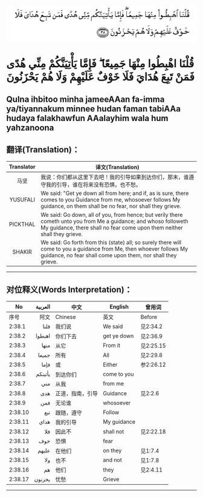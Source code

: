 ![002:038](images/002_038.gif)

#  قُلْنَا اهْبِطُوا مِنْهَا جَمِيعًا ۖ فَإِمَّا يَأْتِيَنَّكُمْ مِنِّي هُدًى فَمَنْ تَبِعَ هُدَايَ فَلَا خَوْفٌ عَلَيْهِمْ وَلَا هُمْ يَحْزَنُونَ 

## Qulna ihbitoo minha jameeAAan fa-imma ya/tiyannakum minnee hudan faman tabiAAa hudaya falakhawfun AAalayhim wala hum yahzanoona

## 翻译(Translation)：

| Translator | 译文(Translation)                                            |
|:----------:| ------------------------------------------------------------ |
| 马坚       | 我说：你们都从这里下去吧！我的引导如果到达你们，那末，谁遵守我的引导，谁在将来没有恐惧，也不愁。 |
| YUSUFALI   | We said: "Get ye down all from here; and if, as is sure, there comes to you Guidance from me, whosoever follows My guidance, on them shall be no fear, nor shall they grieve. |
| PICKTHAL   | We said: Go down, all of you, from hence; but verily there cometh unto you from Me a guidance; and whoso followeth My guidance, there shall no fear come upon them neither shall they grieve. |
| SHAKIR     | We said: Go forth from this (state) all; so surely there will come to you a guidance from Me, then whoever follows My guidance, no fear shall come upon them, nor shall they grieve. |

---

## 对位释义(Words Interpretation)：

| No      | العربية | 中文             | English     | 曾用词    |
| ------- | -------:| ---------------- | ----------- | --------- |
| 序号    | 阿文    | Chinese          | 英文        | Before    |
| 2:38.1  | قلنا    | 我们说           | We said     | 见2:34.2  |
| 2:38.2  | اهبطوا  | 你们下去         | get ye down | 见2:36.9  |
| 2:38.3  | منها    | 从它             | From it     | 见2:25.15 |
| 2:38.4  | جميعا   | 所有             | All         | 见2:29.8  |
| 2:38.5  | فإما    | 或               | Either      | 参2:26.12 |
| 2:38.6  | يأتينكم | 到达你们         | come to you |           |
| 2:38.7  | مني     | 从我             | from me     |           |
| 2:38.8  | هدى     | 正道，指南，引导 | Guidance    | 见2:2.6   |
| 2:38.9  | فمن     | 无论谁           | whosoever   |           |
| 2:38.10 | تبع     | 跟随，遵守       | Follow      |           |
| 2:38.11 | هداي    | 我的引导         | My guidance |           |
| 2:38.12 | فلا     | 因此不           | shall not   | 见2:22.18 |
| 2:38.13 | خوف     | 恐惧             | fear        |           |
| 2:38.14 | عليهم   | 在他们           | on they     | 见1:7.4   |
| 2:38.15 | ولا     | 也不             | and not     | 见1:7.8   |
| 2:38.16 | هم      | 他们             | they        | 见2:4.11  |
| 2:38.17 | يحزنون  | 忧愁             | Grieve      |           |

---
